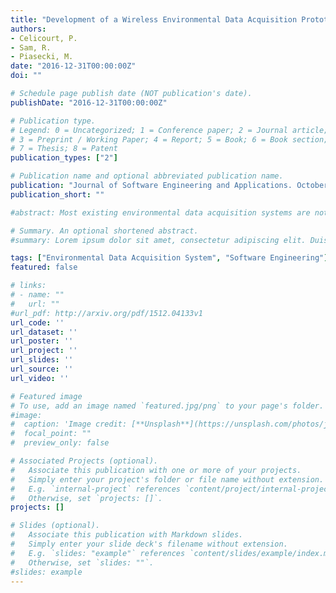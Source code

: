 ```yaml
---
title: "Development of a Wireless Environmental Data Acquisition Prototype: An Experience Report"
authors:
- Celicourt, P.
- Sam, R. 
- Piasecki, M.
date: "2016-12-31T00:00:00Z"
doi: ""

# Schedule page publish date (NOT publication's date).
publishDate: "2016-12-31T00:00:00Z"

# Publication type.
# Legend: 0 = Uncategorized; 1 = Conference paper; 2 = Journal article;
# 3 = Preprint / Working Paper; 4 = Report; 5 = Book; 6 = Book section;
# 7 = Thesis; 8 = Patent
publication_types: ["2"]

# Publication name and optional abbreviated publication name.
publication: "Journal of Software Engineering and Applications. October 2016, 9, pp479-490."
publication_short: ""

#abstract: Most existing environmental data acquisition systems are not designed to support automatic field data streaming to a data management system, but instead involve manual data exports therein. This paper introduces an approach and prototype of an automated sensor-to-web services and analytics wireless sensor network in which the aspects of data collection, transmission, and management as well as network organization are implemented automatically. We used the Python programming language to develop the necessary software components. The data and metadata supplied by custom-made stations are automatically stored in an extended instance of the Consortium of Universities for the Advancement of Hydrologic Sciences, Inc. (CUAHSI) Observations Data Model (ODM) to which a web interface is linked and makes the data available publicly in user’s preferred units via Web Services and Data Analytics at a central station.  The system has been initially tested in outdoor environments and the experiments demonstrate that it is effective in not only reducing the workload of the post-deployment phase, but also has potential to reduce human errors.

# Summary. An optional shortened abstract.
#summary: Lorem ipsum dolor sit amet, consectetur adipiscing elit. Duis posuere tellus ac convallis placerat. Proin tincidunt magna sed ex sollicitudin condimentum.

tags: ["Environmental Data Acquisition System", "Software Engineering"]  
featured: false

# links:
# - name: ""
#   url: ""
#url_pdf: http://arxiv.org/pdf/1512.04133v1
url_code: ''
url_dataset: ''
url_poster: ''
url_project: ''
url_slides: ''
url_source: ''
url_video: ''

# Featured image
# To use, add an image named `featured.jpg/png` to your page's folder. 
#image:
#  caption: 'Image credit: [**Unsplash**](https://unsplash.com/photos/jdD8gXaTZsc)'
#  focal_point: ""
#  preview_only: false

# Associated Projects (optional).
#   Associate this publication with one or more of your projects.
#   Simply enter your project's folder or file name without extension.
#   E.g. `internal-project` references `content/project/internal-project/index.md`.
#   Otherwise, set `projects: []`.
projects: []

# Slides (optional).
#   Associate this publication with Markdown slides.
#   Simply enter your slide deck's filename without extension.
#   E.g. `slides: "example"` references `content/slides/example/index.md`.
#   Otherwise, set `slides: ""`.
#slides: example
---
```

